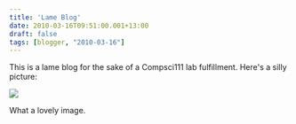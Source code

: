 ```yaml
---
title: 'Lame Blog'
date: 2010-03-16T09:51:00.001+13:00
draft: false
tags: [blogger, "2010-03-16"]
---
```


This is a lame blog for the sake of a Compsci111 lab fulfillment. Here's a silly picture:

  

[![](http://ghostisland.files.wordpress.com/2009/03/lolwut.jpg)](http://ghostisland.files.wordpress.com/2009/03/lolwut.jpg)

  

What a lovely image.